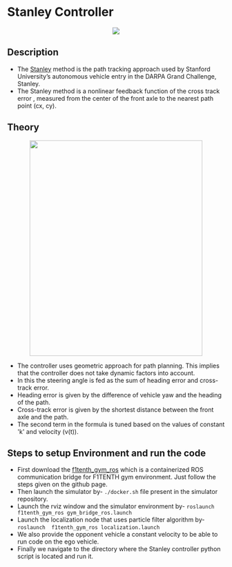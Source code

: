 # Stanley Controller
<p align = "center">
<img src = "https://github.com/prateeks97/F1_10th_Path_Tracking_Algorithms/blob/master/Path%20Tracking/Stanley/images/stanley.gif">
</p>

## Description

 - The [Stanley](https://www.ri.cmu.edu/pub_files/2009/2/Automatic_Steering_Methods_for_Autonomous_Automobile_Path_Tracking.pdf) method is the path tracking approach used by Stanford University’s autonomous vehicle entry in the DARPA Grand Challenge, Stanley.
 - The Stanley method is a nonlinear feedback function of the cross track error , measured from the center of the front axle to the nearest path point (cx, cy).

## Theory

<p align = "center">
<img src = "https://github.com/prateeks97/F1_10th_Path_Tracking_Algorithms/blob/master/Path%20Tracking/Stanley/images/stanley%20formula.JPG" height="500" width = "400">
</p>

 - The controller uses geometric approach for path planning. This implies that the controller does not take dynamic factors into account.
 - In this the steering angle is fed as the sum of heading error and cross-track error.
 - Heading error is given by the difference of vehicle yaw and the heading of the path.
 - Cross-track error is given by the shortest distance between the front axle and the path.
 - The second term in the formula is tuned based on the values of constant 'k' and velocity (v(t)).

## Steps to setup Environment and run the code

 - First download the [f1tenth_gym_ros](https://github.com/f1tenth/f1tenth_gym_ros) which is a containerized ROS communication bridge for F1TENTH gym environment. Just follow the steps given on the github page.
 - Then launch the simulator by-  `./docker.sh` file present in the simulator repository.​
 - Launch the rviz window and the simulator environment by- `roslaunch f1tenth_gym_ros gym_bridge_ros.launch​`
 - Launch the localization node that uses particle filter algorithm by- `roslaunch  f1tenth_gym_ros localization.launch`
 - We also provide the opponent vehicle a constant velocity to be able to run code on the ego vehicle.
 - Finally we navigate to the directory where the Stanley controller python script is located and run it.​
